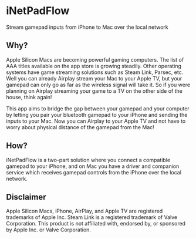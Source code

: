# iNetPadFlow
Stream gamepad inputs from iPhone to Mac over the local network

## Why?
Apple Silicon Macs are becoming powerful gaming computers. The list of AAA titles available on the app store is growing steadily. Other operating systems have game streaming solutions such as Steam Link, Parsec, etc. Well you can already Airplay stream your Mac to your Apple TV, but your gamepad can only go as far as the wireless signal will take it. So if you were planning on Airplay streaming your game to a TV on the other side of the house, think again!

This app aims to bridge the gap between your gamepad and your computer by letting you pair your bluetooth gamepad to your iPhone and sending the inputs to your Mac. Now you can Airplay to your Apple TV and not have to worry about physical distance of the gamepad from the Mac!

## How?
iNetPadFlow is a two-part solution where you connect a compatible gamepad to your iPhone, and on Mac you have a driver and companion service which receives gamepad controls from the iPhone over the local network.

## Disclaimer
Apple Silicon Macs, iPhone, AirPlay, and Apple TV are registered trademarks of Apple Inc. Steam Link is a registered trademark of Valve Corporation. This product is not affiliated with, endorsed by, or sponsored by Apple Inc. or Valve Corporation.
